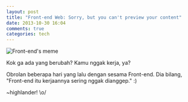 ```yaml
---
layout: post
title: "Front-end Web: Sorry, but you can't preview your content"
date: 2013-10-30 16:04
comments: true
categories: tech
---
```


![](http://farm3.staticflickr.com/2837/10570886836_3ba7832cea_o.png "Front-end's meme")

Kok ga ada yang berubah? Kamu nggak kerja, ya? 

Obrolan beberapa hari yang lalu dengan sesama Front-end. Dia bilang, "Front-end itu kerjaannya sering nggak dianggep." :)

~highlander! \o/


